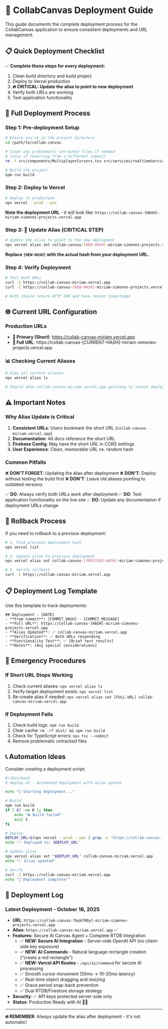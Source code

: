 # 🚀 CollabCanvas Deployment Guide

This guide documents the complete deployment process for the CollabCanvas application to ensure consistent deployments and URL management.

## 📋 Quick Deployment Checklist

✅ **Complete these steps for every deployment:**

1. Clean build directory and build project
2. Deploy to Vercel production
3. **🔥 CRITICAL: Update the alias to point to new deployment**
4. Verify both URLs are working
5. Test application functionality

## 🔧 Full Deployment Process

### Step 1: Pre-deployment Setup

```bash
# Ensure you're in the project directory
cd /path/to/collab-canvas

# Clean any problematic untracked files if needed
# (only if reverting from a different commit)
rm -f src/components/MultiplayerCursors.tsx src/services/realtimeService.ts database.rules.json

# Build the project
npm run build
```

### Step 2: Deploy to Vercel

```bash
# Deploy to production
npx vercel --prod --yes
```

**Note the deployment URL** - it will look like:
`https://collab-canvas-[HASH]-miriam-simones-projects.vercel.app`

### Step 3: 🎯 Update Alias (CRITICAL STEP)

```bash
# Update the alias to point to the new deployment
npx vercel alias set collab-canvas-[NEW-HASH]-miriam-simones-projects.vercel.app collab-canvas-miriam.vercel.app
```

**Replace `[NEW-HASH]` with the actual hash from your deployment URL.**

### Step 4: Verify Deployment

```bash
# Test both URLs
curl -I https://collab-canvas-miriam.vercel.app
curl -I https://collab-canvas-[NEW-HASH]-miriam-simones-projects.vercel.app

# Both should return HTTP 200 and have recent timestamps
```

## 🌐 Current URL Configuration

### Production URLs
- **🎯 Primary (Short)**: https://collab-canvas-miriam.vercel.app
- **🔗 Full URL**: https://collab-canvas-[CURRENT-HASH]-miriam-simones-projects.vercel.app

### 📊 Checking Current Aliases

```bash
# View all current aliases
npx vercel alias ls

# Should show collab-canvas-miriam.vercel.app pointing to latest deployment
```

## ⚠️ Important Notes

### Why Alias Update is Critical

1. **Consistent URLs**: Users bookmark the short URL (`collab-canvas-miriam.vercel.app`)
2. **Documentation**: All docs reference the short URL
3. **Firebase Config**: May have the short URL in CORS settings
4. **User Experience**: Clean, memorable URL vs. random hash

### Common Pitfalls

❌ **DON'T FORGET**: Updating the alias after deployment
❌ **DON'T**: Deploy without testing the build first
❌ **DON'T**: Leave old aliases pointing to outdated versions

✅ **DO**: Always verify both URLs work after deployment
✅ **DO**: Test application functionality on the live site
✅ **DO**: Update any documentation if deployment URLs change

## 🔄 Rollback Process

If you need to rollback to a previous deployment:

```bash
# 1. Find previous deployment hash
npx vercel list

# 2. Update alias to previous deployment
npx vercel alias set collab-canvas-[PREVIOUS-HASH]-miriam-simones-projects.vercel.app collab-canvas-miriam.vercel.app

# 3. Verify rollback
curl -I https://collab-canvas-miriam.vercel.app
```

## 📋 Deployment Log Template

Use this template to track deployments:

```
## Deployment - [DATE]
- **From Commit**: [COMMIT_HASH] - [COMMIT_MESSAGE]
- **Full URL**: https://collab-canvas-[HASH]-miriam-simones-projects.vercel.app
- **Alias Updated**: ✅ collab-canvas-miriam.vercel.app
- **Verification**: ✅ Both URLs responding
- **Functionality Test**: ✅ [Brief test results]
- **Notes**: [Any special considerations]
```

## 🚨 Emergency Procedures

### If Short URL Stops Working

1. Check current aliases: `npx vercel alias ls`
2. Verify target deployment exists: `npx vercel list`
3. Re-create alias if needed: `npx vercel alias set [FULL-URL] collab-canvas-miriam.vercel.app`

### If Deployment Fails

1. Check build logs: `npm run build`
2. Clear cache: `rm -rf dist/ && npm run build`
3. Check for TypeScript errors: `npx tsc --noEmit`
4. Remove problematic untracked files

## 📞 Automation Ideas

Consider creating a deployment script:

```bash
#!/bin/bash
# deploy.sh - Automated deployment with alias update

echo "🚀 Starting deployment..."

# Build
npm run build
if [ $? -ne 0 ]; then
    echo "❌ Build failed"
    exit 1
fi

# Deploy
DEPLOY_URL=$(npx vercel --prod --yes | grep -o 'https://collab-canvas-[^.]*\.vercel\.app')
echo "✅ Deployed to: $DEPLOY_URL"

# Update alias
npx vercel alias set "$DEPLOY_URL" collab-canvas-miriam.vercel.app
echo "✅ Alias updated"

# Verify
curl -I https://collab-canvas-miriam.vercel.app
echo "🎉 Deployment complete!"
```

## 📝 Deployment Log

### Latest Deployment - October 18, 2025
- **URL**: `https://collab-canvas-7kpkf00yt-miriam-simones-projects.vercel.app`
- **Alias**: `https://collab-canvas-miriam.vercel.app` ✅
- **Features**: Secure AI Canvas Agent + Complete RTDB Integration
  - ✅ **NEW: Secure AI Integration** - Server-side OpenAI API (no client-side key exposure)
  - ✅ **NEW: AI Commands** - Natural language rectangle creation ("create a red rectangle")
  - ✅ **NEW: Vercel API Routes** - `/api/ai/command` for secure AI processing
  - ✅ Smooth cursor movement (50ms → 10-20ms latency)
  - ✅ Real-time object dragging and resizing
  - ✅ Grace period snap-back prevention
  - ✅ Dual RTDB/Firestore storage strategy
- **Security**: ✅ API keys protected server-side only
- **Status**: Production Ready with AI 🚀🤖

---

**🔥 REMEMBER**: Always update the alias after deployment - it's not automatic!
